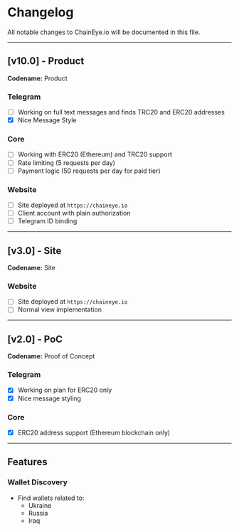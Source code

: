 # Changelog

All notable changes to ChainEye.io will be documented in this file.

---

## [v10.0] - Product

**Codename:** Product

### Telegram
- [ ] Working on full text messages and finds TRC20 and ERC20 addresses
- [x] Nice Message Style

### Core
- [ ] Working with ERC20 (Ethereum) and TRC20 support
- [ ] Rate limiting (5 requests per day)
- [ ] Payment logic (50 requests per day for paid tier)

### Website
- [ ] Site deployed at `https://chaineye.io`
- [ ] Client account with plain authorization
- [ ] Telegram ID binding

---

## [v3.0] - Site

**Codename:** Site

### Website
- [ ] Site deployed at `https://chaineye.io`
- [ ] Normal view implementation

---

## [v2.0] - PoC

**Codename:** Proof of Concept

### Telegram
- [x] Working on plan for ERC20 only
- [x] Nice message styling

### Core
- [x] ERC20 address support (Ethereum blockchain only)

---

## Features

### Wallet Discovery
- Find wallets related to:
  - Ukraine
  - Russia
  - Iraq